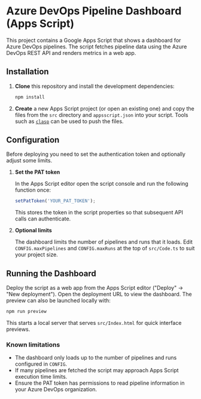 # Azure DevOps Pipeline Dashboard (Apps Script)

This project contains a Google Apps Script that shows a dashboard for Azure DevOps pipelines. The script fetches pipeline data using the Azure DevOps REST API and renders metrics in a web app.

## Installation

1. **Clone** this repository and install the development dependencies:
   ```bash
   npm install
   ```
2. **Create** a new Apps Script project (or open an existing one) and copy the files from the `src` directory and `appsscript.json` into your script. Tools such as [`clasp`](https://github.com/google/clasp) can be used to push the files.

## Configuration

Before deploying you need to set the authentication token and optionally adjust some limits.

1. **Set the PAT token**

   In the Apps Script editor open the script console and run the following function once:
   ```javascript
   setPatToken('YOUR_PAT_TOKEN');
   ```
   This stores the token in the script properties so that subsequent API calls can authenticate.

2. **Optional limits**

   The dashboard limits the number of pipelines and runs that it loads. Edit `CONFIG.maxPipelines` and `CONFIG.maxRuns` at the top of `src/Code.ts` to suit your project size.

## Running the Dashboard

Deploy the script as a web app from the Apps Script editor ("Deploy" → "New deployment"). Open the deployment URL to view the dashboard. The preview can also be launched locally with:

```bash
npm run preview
```

This starts a local server that serves `src/Index.html` for quick interface previews.

### Known limitations

* The dashboard only loads up to the number of pipelines and runs configured in `CONFIG`.
* If many pipelines are fetched the script may approach Apps Script execution time limits.
* Ensure the PAT token has permissions to read pipeline information in your Azure DevOps organization.


